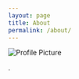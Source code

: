 ```yaml
---
layout: page
title: About
permalink: /about/
---
```


<img src="{{ site.baseurl }}/assets/profile-placeholder.gif" title="Profile Picture" class="profile">

.


[centrarium]: https://github.com/noh784512
